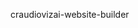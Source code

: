 craudiovizai-website-builder

<!-- Deployment triggered: 2025-10-25 01:27:32 UTC -->

<!-- Vite config updated: 2025-10-25 01:31:18 UTC -->


<!-- Preview Deployment Trigger: 2025-10-25 02:09:05 -->

<!-- Preview Deploy: 2025-10-25 02:25:05 -->

<!-- Redeploy with env vars: 2025-10-25 02:32:23 -->
